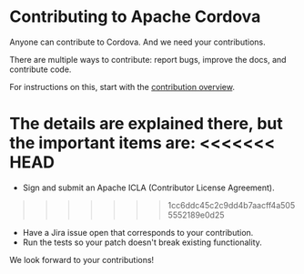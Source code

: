<!--
#
# Licensed to the Apache Software Foundation (ASF) under one
# or more contributor license agreements.  See the NOTICE file
# distributed with this work for additional information
# regarding copyright ownership.  The ASF licenses this file
# to you under the Apache License, Version 2.0 (the
# "License"); you may not use this file except in compliance
# with the License.  You may obtain a copy of the License at
#
# http://www.apache.org/licenses/LICENSE-2.0
#
# Unless required by applicable law or agreed to in writing,
# software distributed under the License is distributed on an
# "AS IS" BASIS, WITHOUT WARRANTIES OR CONDITIONS OF ANY
#  KIND, either express or implied.  See the License for the
# specific language governing permissions and limitations
# under the License.
#
-->

# Contributing to Apache Cordova

Anyone can contribute to Cordova. And we need your contributions.

There are multiple ways to contribute: report bugs, improve the docs, and
contribute code.
  
For instructions on this, start with the
[contribution overview](http://cordova.apache.org/contribute/).

The details are explained there, but the important items are:
<<<<<<< HEAD
=======
 - Sign and submit an Apache ICLA (Contributor License Agreement).
>>>>>>> 1cc6ddc45c2c9dd4b7aacff4a5055552189e0d25
 - Have a Jira issue open that corresponds to your contribution.
 - Run the tests so your patch doesn't break existing functionality.

We look forward to your contributions!

